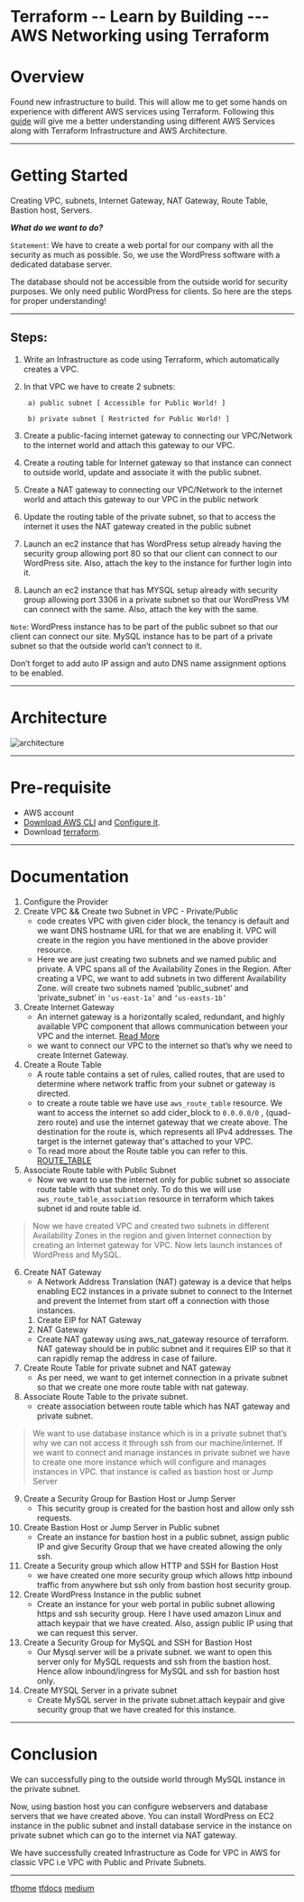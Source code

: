# Terraform -- Learn by Building --- AWS Networking using Terraform

# Overview

Found new infrastructure to build. This will allow me to get some hands on experience with different AWS services using Terraform. Following this [guide](https://developer-shubham-rasal.medium.com/aws-networking-using-terraform-cbbf28dcb124) will give me a better understanding using different AWS Services along with Terraform Infrastructure and AWS Architecture.

-----

# Getting Started

Creating VPC, subnets, Internet Gateway, NAT Gateway, Route Table, Bastion host, Servers.

***What do we want to do?***

`Statement`: We have to create a web portal for our company with all the security as much as possible. So, we use the WordPress software with a dedicated database server.

The database should not be accessible from the outside world for security purposes. We only need public WordPress for clients. So here are the steps for proper understanding!

----

## Steps:

1. Write an Infrastructure as code using Terraform, which automatically creates a VPC.

2. In that VPC we have to create 2 subnets:

        a) public subnet [ Accessible for Public World! ]

        b) private subnet [ Restricted for Public World! ]

3. Create a public-facing internet gateway to connecting our VPC/Network to the internet world and attach this gateway to our VPC.

4. Create a routing table for Internet gateway so that instance can connect to outside world, update and associate it with the public subnet.

5. Create a NAT gateway to connecting our VPC/Network to the internet world and attach this gateway to our VPC in the public network

6. Update the routing table of the private subnet, so that to access the internet it uses the NAT gateway created in the public subnet

7. Launch an ec2 instance that has WordPress setup already having the security group allowing port 80 so that our client can connect to our WordPress site. Also, attach the key to the instance for further login into it.

8. Launch an ec2 instance that has MYSQL setup already with security group allowing port 3306 in a private subnet so that our WordPress VM can connect with the same. Also, attach the key with the same.

`Note`: WordPress instance has to be part of the public subnet so that our client can connect our site. MySQL instance has to be part of a private subnet so that the outside world can’t connect to it.

Don’t forget to add auto IP assign and auto DNS name assignment options to be enabled.

----

# Architecture
![architecture](https://miro.medium.com/max/1400/1*Hy49UXLsRfu7e_uauBp5Mg.png)

---

# Pre-requisite

- AWS account
- [Download AWS CLI](https://docs.aws.amazon.com/cli/latest/userguide/install-cliv2-windows.html) and [Configure it](https://medium.com/@developer.shubham.rasal/create-aws-ec2-instance-using-terraform-3a3a2d273048).
- Download [terraform](https://www.terraform.io/downloads.html).

----

# Documentation

1. Configure the Provider
2. Create VPC && Create two Subnet in VPC - Private/Public
   - code creates VPC with given cider block, the tenancy is default and we want DNS hostname URL for that we are enabling it. VPC will create in the region you have mentioned in the above provider resource.
   - Here we are just creating two subnets and we named public and private. A VPC spans all of the Availability Zones in the Region. After creating a VPC, we want to add subnets in two different Availability Zone. will create two subnets named ‘public_subnet’ and ‘private_subnet’ in `‘us-east-1a’` and `‘us-easts-1b’`
3. Create Internet Gateway
   - An internet gateway is a horizontally scaled, redundant, and highly available VPC component that allows communication between your VPC and the internet. [Read More](https://docs.aws.amazon.com/vpc/latest/userguide/VPC_Internet_Gateway.html)
   - we want to connect our VPC to the internet so that’s why we need to create Internet Gateway.
4. Create a Route Table
   - A route table contains a set of rules, called routes, that are used to determine where network traffic from your subnet or gateway is directed.
   - to create a route table we have use `aws_route_table` resource. We want to access the internet so add cider_block to `0.0.0.0/0` , (quad-zero route) and use the internet gateway that we create above. The destination for the route is, which represents all IPv4 addresses. The target is the internet gateway that's attached to your VPC.
   - To read more about the Route table you can refer to this. [ROUTE_TABLE](https://docs.aws.amazon.com/vpc/latest/userguide/VPC_Route_Tables.html)
5. Associate Route table with Public Subnet
   - Now we want to use the internet only for public subnet so associate route table with that subnet only. To do this we will use `aws_route_table_association` resource in terraform which takes subnet id and route table id. 

> Now we have created VPC and created two subnets in different Availability Zones in the region and given Internet connection by creating an Internet gateway for VPC. Now lets launch instances of WordPress and MySQL.

6. Create NAT Gateway
   - A Network Address Translation (NAT) gateway is a device that helps enabling EC2 instances in a private subnet to connect to the Internet and prevent the Internet from start off a connection with those instances.
   1. Create EIP for NAT Gateway
   2. NAT Gateway
   - Create NAT gateway using aws_nat_gateway resource of terraform. NAT gateway should be in public subnet and it requires EIP so that it can rapidly remap the address in case of failure. 
7. Create Route Table for private subnet and NAT gateway
   - As per need, we want to get internet connection in a private subnet so that we create one more route table with nat gateway.
8. Associate Route Table to the private subnet.
   - create association between route table which has NAT gateway and private subnet.

> We want to use database instance which is in a private subnet that’s why we can not access it through ssh from our machine/internet. If we want to connect and manage instances in private subnet we have to create one more instance which will configure and manages instances in VPC. that instance is called as bastion host or Jump Server
9. Create a Security Group for Bastion Host or Jump Server
   -  This security group is created for the bastion host and allow only ssh requests.
10. Create Bastion Host or Jump Server in Public subnet
    -  Create an instance for bastion host in a public subnet, assign public IP and give Security Group that we have created allowing the only ssh.
11. Create a Security group which allow HTTP and SSH for Bastion Host
    -  we have created one more security group which allows http inbound traffic from anywhere but ssh only from bastion host security group.
12. Create WordPress Instance in the public subnet
    -  Create an instance for your web portal in public subnet allowing https and ssh security group. Here I have used amazon Linux and attach keypair that we have created. Also, assign public IP using that we can request this server.
13. Create a Security Group for MySQL and SSH for Bastion Host
    -  Our Mysql server will be a private subnet. we want to open this server only for MySQL requests and ssh from the bastion host. Hence allow inbound/ingress for MySQL and ssh for bastion host only.
14. Create MYSQL Server in a private subnet
    -  Create MySQL server in the private subnet.attach keypair and give security group that we have created for this instance.

---

# Conclusion

We can successfully ping to the outside world through MySQL instance in the private subnet.

Now, using bastion host you can configure webservers and database servers that we have created above. You can install WordPress on EC2 instance in the public subnet and install database service in the instance on private subnet which can go to the internet via NAT gateway.

We have successfully created Infrastructure as Code for VPC in AWS for classic VPC i.e VPC with Public and Private Subnets.

----

[tfhome](https://www.terraform.io)
[tfdocs](https://registry.terraform.io/providers/hashicorp/aws/latest/docs)
[medium](https://medium.com/)

